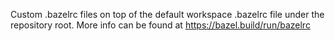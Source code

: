 Custom .bazelrc files on top of the default workspace .bazelrc file under the repository root.
More info can be found at https://bazel.build/run/bazelrc
